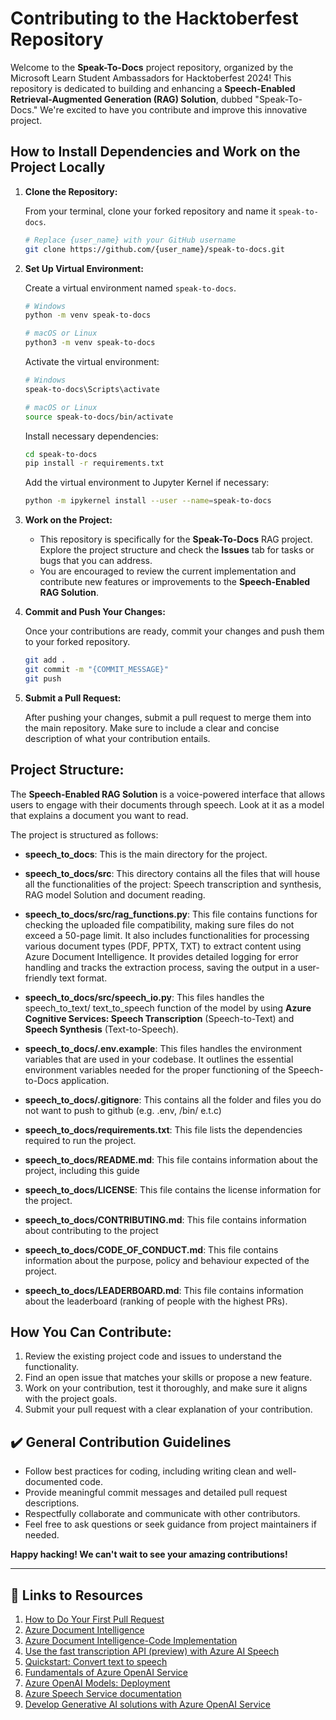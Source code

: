# Contributing to the Hacktoberfest Repository

Welcome to the **Speak-To-Docs** project repository, organized by the Microsoft Learn Student Ambassadors for Hacktoberfest 2024! This repository is dedicated to building and enhancing a **Speech-Enabled Retrieval-Augmented Generation (RAG) Solution**, dubbed "Speak-To-Docs." We're excited to have you contribute and improve this innovative project.

## How to Install Dependencies and Work on the Project Locally

1. **Clone the Repository:**

   From your terminal, clone your forked repository and name it `speak-to-docs`.

   ```bash
   # Replace {user_name} with your GitHub username
   git clone https://github.com/{user_name}/speak-to-docs.git
   ```

2. **Set Up Virtual Environment:**

   Create a virtual environment named `speak-to-docs`.

   ```bash
   # Windows
   python -m venv speak-to-docs

   # macOS or Linux
   python3 -m venv speak-to-docs
   ```

   Activate the virtual environment:

   ```bash
   # Windows
   speak-to-docs\Scripts\activate

   # macOS or Linux
   source speak-to-docs/bin/activate
   ```

   Install necessary dependencies:

   ```bash
   cd speak-to-docs
   pip install -r requirements.txt
   ```

   Add the virtual environment to Jupyter Kernel if necessary:

   ```bash
   python -m ipykernel install --user --name=speak-to-docs
   ```

3. **Work on the Project:**

   - This repository is specifically for the **Speak-To-Docs** RAG project. Explore the project structure and check the **Issues** tab for tasks or bugs that you can address. 
   - You are encouraged to review the current implementation and contribute new features or improvements to the **Speech-Enabled RAG Solution**.

4. **Commit and Push Your Changes:**

   Once your contributions are ready, commit your changes and push them to your forked repository.

   ```bash
   git add .
   git commit -m "{COMMIT_MESSAGE}"
   git push
   ```

5. **Submit a Pull Request:**

   After pushing your changes, submit a pull request to merge them into the main repository. Make sure to include a clear and concise description of what your contribution entails.

## Project Structure:
The **Speech-Enabled RAG Solution** is a voice-powered interface that allows users to engage with their documents through speech. Look at it as a model that explains a document you want to read.

The project is structured as follows:
- **speech_to_docs**: This is the main directory for the project.
- **speech_to_docs/src**: This directory contains all the files that will house all the functionalities of the project: Speech transcription and synthesis, RAG model Solution and document reading.
- **speech_to_docs/src/rag_functions.py**: This file contains functions for checking the uploaded file compatibility, making sure files do not exceed a 50-page limit. It also includes functionalities for processing various document types (PDF, PPTX, TXT) to extract content using Azure Document Intelligence. It provides detailed logging for error handling and tracks the extraction process, saving the output in a user-friendly text format.

- **speech_to_docs/src/speech_io.py**: This files handles the speech_to_text/ text_to_speech function of the model by using **Azure Cognitive Services: Speech Transcription** (Speech-to-Text) and **Speech Synthesis** (Text-to-Speech).
- **speech_to_docs/.env.example**: This files handles the environment variables that are used in your codebase. It outlines the essential environment variables needed for the proper functioning of the Speech-to-Docs application.
- **speech_to_docs/.gitignore**: This contains all the folder and files you do not want to push to github (e.g. .env, /bin/ e.t.c)
- **speech_to_docs/requirements.txt**: This file lists the dependencies required to run the project.
- **speech_to_docs/README.md**: This file contains information about the project, including this guide
- **speech_to_docs/LICENSE**: This file contains the license information for the project.
- **speech_to_docs/CONTRIBUTING.md**: This file contains information about contributing to the project
- **speech_to_docs/CODE_OF_CONDUCT.md**: This file contains information about the purpose, policy and behaviour expected of the project.
- **speech_to_docs/LEADERBOARD.md**: This file contains information about the leaderboard (ranking of people with the highest PRs).


## How You Can Contribute:

1. Review the existing project code and issues to understand the functionality.
2. Find an open issue that matches your skills or propose a new feature.
3. Work on your contribution, test it thoroughly, and make sure it aligns with the project goals.
4. Submit your pull request with a clear explanation of your contribution.

## ✔️ General Contribution Guidelines

- Follow best practices for coding, including writing clean and well-documented code.
- Provide meaningful commit messages and detailed pull request descriptions.
- Respectfully collaborate and communicate with other contributors.
- Feel free to ask questions or seek guidance from project maintainers if needed.

**Happy hacking! We can't wait to see your amazing contributions!**

---

## 🔗 Links to Resources

1. [How to Do Your First Pull Request](https://youtu.be/nkuYH40cjo4?si=Cb6U2EKVR_Ns4RLw)
2. [Azure Document Intelligence](https://learn.microsoft.com/en-us/azure/ai-services/document-intelligence/overview?wt.mc_id=studentamb_271760)
3. [Azure Document Intelligence-Code Implementation](https://learn.microsoft.com/azure/ai-services/document-intelligence/quickstarts/get-started-sdks-rest-api?view=doc-intel-3.0.0&pivots=programming-language-java?wt.mc_id=studentamb_405806)
4. [Use the fast transcription API (preview) with Azure AI Speech](https://learn.microsoft.com/en-us/azure/ai-services/speech-service/fast-transcription-create?wt.mc_id=studentamb_217190)
5. [Quickstart: Convert text to speech](https://learn.microsoft.com/en-us/azure/ai-services/speech-service/get-started-text-to-speech?pivots=programming-language-python?wt.mc_id=studentamb_217190)
6. [Fundamentals of Azure OpenAI Service](https://learn.microsoft.com/en-us/training/modules/explore-azure-openai/?wt.mc_id=studentamb_217190)
7. [Azure OpenAI Models: Deployment](https://learn.microsoft.com/azure/ai-services/openai/how-to/working-with-models?tabs=powershell?wt.mc_id=studentamb_405806)
8. [Azure Speech Service documentation](https://learn.microsoft.com/en-us/azure/ai-services/speech-service/?wt.mc_id=studentamb_217190)
9. [Develop Generative AI solutions with Azure OpenAI Service](https://learn.microsoft.com/en-us/training/paths/develop-ai-solutions-azure-openai/?wt.mc_id=studentamb_217190)
